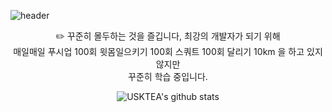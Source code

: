 ![header](https://capsule-render.vercel.app/api?type=rounded&color=faebd7&height=150&section=header&text=Developer%20김석태&fontSize=50)

<div align="center">
✏️ 꾸준히 몰두하는 것을 즐깁니다, 최강의 개발자가 되기 위해 </br>
매일매일 푸시업 100회 윗몸일으키기 100회 스쿼트 100회 달리기 10km 을 하고 있지 않지만 </br>꾸준히 학습 중입니다.
</br>

![USKTEA's github stats](https://github-readme-stats.vercel.app/api?username=USKTEA&show_icons=true)
</div>
